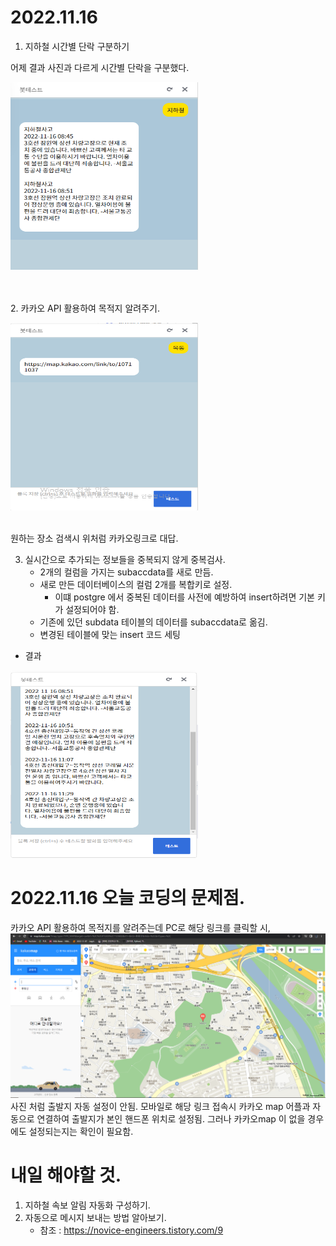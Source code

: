 # 2022.11.16

1.  지하철 시간별 단락 구분하기

어제 결과 사진과 다르게 시간별 단락을 구분했다. <br/>
<!-- ![](2022-11-16-14-49-20.png) -->
<img src="2022-11-16-14-49-20.png" width="300" height="300"/>

<br/><br/>
2. 카카오 API 활용하여 목적지 알려주기. <br/>
<!-- ![](2022-11-16-15-00-58.png) -->
<img src="2022-11-16-15-00-58.png" width="300" height="300"/>

<br/>원하는 장소 검색시 위처럼 카카오링크로 대답.

3. 실시간으로 추가되는 정보들을 중복되지 않게 중복검사.
    - 2개의 컬럼을 가지는 subaccdata를 새로 만듬.
    - 새로 만든 데이터베이스의 컬럼 2개를 복합키로 설정.
        + 이떄 postgre 에서 중복된 데이터를 사전에 예방하여 insert하려면 기본 키가 설정되어야 함.
    - 기존에 있던 subdata 테이블의 데이터를 subaccdata로 옮김.
    - 변경된 테이블에 맞는 insert 코드 세팅
- 결과 <br/>
<!-- ![](2022-11-16-16-22-52.png) --> 
<img src="2022-11-16-16-22-52.png" width="300" height="300"/>

# 2022.11.16 오늘 코딩의 문제점.
카카오 API 활용하여 목적지를 알려주는데 PC로 해당 링크를 클릭할 시, <br/> ![](2022-11-16-15-01-33.png)  <br/>사진 처럼 출발지 자동 설정이 안됨.
모바일로 해당 링크 접속시 카카오 map 어플과 자동으로 연결하여 출발지가 본인 핸드폰 위치로 설정됨. 그러나 카카오map 이 없을 경우에도 설정되는지는 확인이 필요함.
# 내일 해야할 것.
1. 지하철 속보 알림 자동화 구성하기.
2. 자동으로 메시지 보내는 방법 알아보기.
    - 참조 : https://novice-engineers.tistory.com/9
